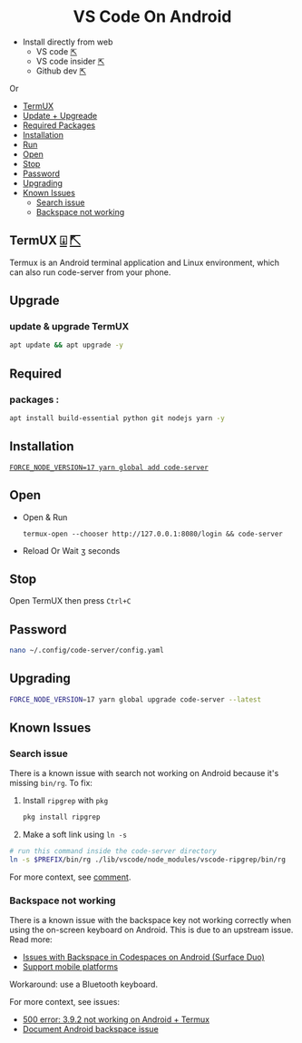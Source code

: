 <h1 align=center>VS Code On Android</h1>

+ Install directly from web 
  - VS code [⇱](https://vscode.dev/github)
  - VS code insider [⇱](https://insiders.vscode.dev/github)
  - Github dev [⇱](https://github.dev)

Or

<!-- START doctoc generated TOC please keep comment here to allow auto update -->
<!-- DON'T EDIT THIS SECTION, INSTEAD RE-RUN doctoc TO UPDATE -->


  - [TermUX](#termux)
  - [Update + Upgreade](#upgrade)
  - [Required Packages](#required)
  - [Installation](#installation)
  - [Run](#run)
  - [Open](#open)
  - [Stop](#stop)
  - [Password](#password)
  - [Upgrading](#upgrading)
  - [Known Issues](#known-issues)
    - [Search issue](#search-issue)
    - [Backspace not working](#backspace-not-working)

<!-- END doctoc generated TOC please keep comment here to allow auto update -->

## TermUX  [⍗](https://play.google.com/store/apps/details?id=com.termux)   [⇱](https://f-droid.org/en/packages/com.termux)

Termux is an Android terminal application and Linux environment, which can also run code-server from your phone.

## Upgrade
### update & upgrade TermUX
```bash
apt update && apt upgrade -y
```

## Required
### packages : 
```bash
apt install build-essential python git nodejs yarn -y
```

## Installation

[`FORCE_NODE_VERSION=17 yarn global add code-server`](https://github.com/coder/code-server#:~:text=To%20install%2C%20run%3A-,curl%20%2DfsSL%20https%3A//code%2Dserver.dev/install.sh%20%7C%20sh,-When%20done%2C%20the)


## Open

  - Open & Run 
    ```
    termux-open --chooser http://127.0.0.1:8080/login && code-server
    ```
  - Reload Or Wait ʒ seconds
  
## Stop 

Open TermUX then press ` Ctrl+C `

## Password
```bash
nano ~/.config/code-server/config.yaml
```
## Upgrading

```bash
FORCE_NODE_VERSION=17 yarn global upgrade code-server --latest
```

## Known Issues

### Search issue

There is a known issue with search not working on Android because it's missing `bin/rg`. To fix:

1. Install `ripgrep` with `pkg`
   ```sh
   pkg install ripgrep
   ```
2. Make a soft link using `ln -s`

```sh
# run this command inside the code-server directory
ln -s $PREFIX/bin/rg ./lib/vscode/node_modules/vscode-ripgrep/bin/rg
```

For more context, see [comment](https://github.com/cdr/code-server/issues/1730#issuecomment-721515979).

### Backspace not working

There is a known issue with the backspace key not working correctly when using the on-screen keyboard on Android. This is due to an upstream issue. Read more:

- [Issues with Backspace in Codespaces on Android (Surface Duo)](https://github.com/microsoft/vscode/issues/107602)
- [Support mobile platforms](https://github.com/xtermjs/xterm.js/issues/1101)

Workaround: use a Bluetooth keyboard.

For more context, see issues:

- [500 error: 3.9.2 not working on Android + Termux](https://github.com/cdr/code-server/issues/3036)
- [Document Android backspace issue](https://github.com/cdr/code-server/issues/3079)
